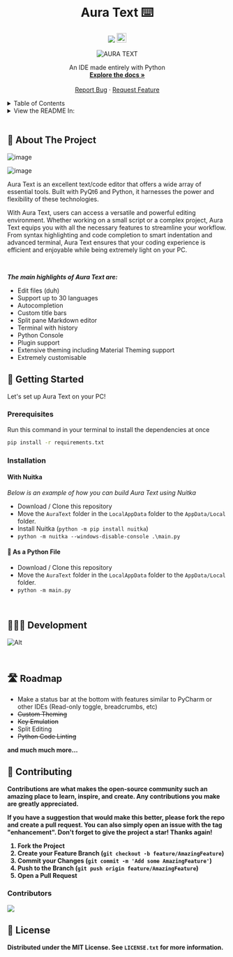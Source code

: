 <!-- PROJECT LOGO -->
<br />
<div align="center">

  <h1 align="center"> Aura Text ⌨️ </h1>

  <a style="text-decoration:none">
    <img src="https://img.shields.io/github/downloads/rohankishore/Aura-Text/total.svg"/>
  </a>  <a href='https://ko-fi.com/V7V7QZ7GS' target='_blank'><img height='10' style='border:0px;height:22px;' src='https://storage.ko-fi.com/cdn/kofi5.png?v=3' border='1' alt='Buy Me a Coffee at ko-fi.com' /></a>
  
  ![AURA TEXT](https://github.com/rohankishore/Aura-Text/assets/109947257/9b59cf71-e8f7-4244-be38-0ab647d8ded8)
    
  <p align="center">
    An IDE made entirely with Python
    <br />
    <a href="https://github.com/rohankishore/Aura-Text/wiki"><strong>Explore the docs »</strong></a>   
    <br />
    <br />
    <a href="https://github.com/rohankishore/Aura-Text/issues">Report Bug</a>
    ·   
    <a href="https://github.com/rohankishore/Aura-Text/issues/new?assignees=&labels=&projects=&template=feature_request.md&title=">Request Feature</a>
  </p>
</div>    



<!-- TABLE OF CONTENTS -->
<details>
  <summary>Table of Contents</summary>
  <ol>
    <li>
      <a href="#-about-the-project">About The Project</a>
    </li>
    <li>
      <a href="#-getting-started">Getting Started</a>
      <ul>
        <li><a href="#prerequisites">Prerequisites</a></li>
        <li><a href="#installation">Installation</a></li>
        <ul>
        <li><a href="#with-nuitka">With Nuitka</a></li>
        <li><a href="#-as-a-python-file">As a Python File</a></li>
      </ul>
      </ul>
    </li>
    <li><a href="#development">Development</a></li>
    <li><a href="#roadmap">Roadmap</a></li>
    <li><a href="#-contributing">Contributing</a></li>
    <li><a href="#-license">License</a></li>
    <li><a href="#-contact">Contact</a></li>
  </ol>
</details>

<!-- LANGUAGE SWITCHER -->
<details>
  <summary>View the README In:</summary>
  <ol>
    <li>    
      <a href="translate/README_HN.md">Hindi 🇮🇳</a>
    </li>
    <li>
      <a href="translate/README_DE.md">German</a>
    </li>
    <li><a href="translate/README_ES.md">Español</a></li>
    <li><a href="#-contributing">Russian</a></li>
    <li><a href="translate/ZH-CN/README_ZH-CN.md">简体中文</a></li>
  </ol>
</details>

<br>

<!-- ABOUT THE PROJECT -->
## 📖 About The Project

![image](https://github.com/rohankishore/Aura-Text/assets/109947257/b75da351-6c2b-43a3-a72e-eb7b861fff27)

![image](https://github.com/rohankishore/Aura-Text/assets/109947257/febc6916-10a6-4919-9838-0eea2c103269)

Aura Text is an excellent text/code editor that offers a wide array of essential tools. Built with PyQt6 and Python, it harnesses the power and flexibility of these technologies.

With Aura Text, users can access a versatile and powerful editing environment. Whether working on a small script or a complex project, Aura Text equips you with all the necessary features to streamline your workflow. From syntax highlighting and code completion to smart indentation and advanced terminal, Aura Text ensures that your coding experience is efficient and enjoyable while being extremely light on your PC.

<br>


***The main highlights of Aura Text are:***
- Edit files (duh)
- Support up to 30 languages
- Autocompletion
- Custom title bars
- Split pane Markdown editor
- Terminal with history
- Python Console
- Plugin support
- Extensive theming including Material Theming support
- Extremely customisable
  
<!-- GETTING STARTED -->
## 🏃 Getting Started

Let's set up Aura Text on your PC!

### Prerequisites

Run this command in your terminal to install the dependencies at once
  ```sh
  pip install -r requirements.txt
  ```

### Installation

#### With Nuitka

_Below is an example of how you can build Aura Text using Nuitka_

- Download / Clone this repository
- Move the `AuraText` folder in the `LocalAppData` folder to the `AppData/Local` folder.
- Install Nuitka (`python -m pip install nuitka`)
- `python -m nuitka --windows-disable-console .\main.py`

#### 🐍 As a Python File

- Download / Clone this repository
- Move the `AuraText` folder in the `LocalAppData` folder to the `AppData/Local` folder.
- `python -m main.py`

<br>

## 🧑🏻‍💻 Development 

![Alt](https://repobeats.axiom.co/api/embed/c478f91eea3690c7415f891646a2a15a62b4fb20.svg "Repobeats analytics image")


<br>

## 🛣️ Roadmap

- Make a status bar at the bottom with features similar to PyCharm or other IDEs (Read-only toggle, breadcrumbs, etc)
- <strike> Custom Theming </strike>
-  <strike> Key Emulation </strike>
- Split Editing
- <strike> Python Code Linting </strike>

<b> and much much more... </b>


<b>

<!-- CONTRIBUTING -->
## 🛂 Contributing

Contributions are what makes the open-source community such an amazing place to learn, inspire, and create. Any contributions you make are **greatly appreciated**.

If you have a suggestion that would make this better, please fork the repo and create a pull request. You can also simply open an issue with the tag "enhancement".
Don't forget to give the project a star! Thanks again!

1. Fork the Project
2. Create your Feature Branch (`git checkout -b feature/AmazingFeature`)
3. Commit your Changes (`git commit -m 'Add some AmazingFeature'`)
4. Push to the Branch (`git push origin feature/AmazingFeature`)
5. Open a Pull Request

### Contributors

<a href="https://github.com/rohankishore/Aura-Text/graphs/contributors">
  <img class="dark-light" src="https://contrib.rocks/image?repo=rohankishore/Aura-Text&anon=0&columns=25&max=100&r=true" />
</a>

<b>

<!-- LICENSE -->
## 🪪 License

Distributed under the MIT License. See `LICENSE.txt` for more information.

